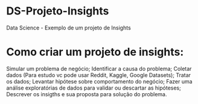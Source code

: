 # DS-Projeto-Insights
Data Science - Exemplo de um projeto de Insights

# Como criar um projeto de insights:

Simular um problema de negócio;
Identificar a causa do problema;
Coletar dados (Para estudo vc pode usar Reddit, Kaggle, Google Datasets);
Tratar os dados;
Levantar hipótese sobre comportamento do negócio;
Fazer uma análise exploratórias de dados para validar ou descartar as hipóteses;
Descrever os insigths e sua proposta para solução do problema.
